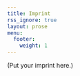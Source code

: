 ```yaml
---
title: Imprint
rss_ignore: true
layout: prose
menu:
  footer:
    weight: 1
---
```


(Put your imprint here.)
